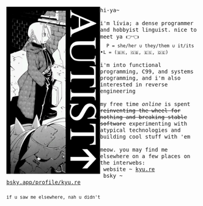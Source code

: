 <div>
    <img align="left" width="245" src="./profile/poster.png">
    <p>
      <samp>
        hi-ya~
        <br>
        <br>
        i'm lívia; a dense programmer and hobbyist linguist. nice to meet ya 👉👈
        <br>
        &nbsp; <code>P = she/her ∪ they/them ∪ it/its</code> •<code>L = (🇧🇷, 🇬🇧, 🇪🇸, 🇩🇪)</code>
        <br>
        <br>
        i'm into functional programming, C99, and systems programming, and i'm also interested in reverse engineering
        <br>
        <br>
        my free time <i>online</i> is spent <s>reinventing the wheel for nothing and breaking stable software</s> experimenting
        with atypical technologies and building cool stuff with 'em
        <br>
        <br>
        meow. you may find me elsewhere on a few places on the interwebs:
        <br>
        &nbsp;website ~ <a href="https://kyu.re">kyu.re</a>
        <br>
        &nbsp;bsky ~ <a href="https://bsky.app/profile/did:plc:ccmxjfnlotusblh6nuzc2cfl">bsky.app/profile/kyu.re</a>
        <br>
        <br>
        <sub>if u saw me elsewhere, nah u didn't</sub>
      </samp>
    </p>
</div>


